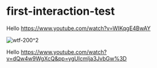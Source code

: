 # first-interaction-test

Hello
https://www.youtube.com/watch?v=WIKqgE4BwAY

![wtf-200^2](https://github.com/BryceRussell/first-interaction-test/assets/19967622/93415a8b-3ef9-4f93-96ec-df84925836e5)

Hello 
<https://www.youtube.com/watch?v=dQw4w9WgXcQ&pp=ygUIcmlja3JvbGw%3D>
